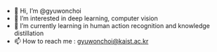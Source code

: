 - 👋 Hi, I’m @gyuwonchoi
- 👀 I’m interested in deep learning, computer vision
- 🌱 I’m currently learning in human action recognition and knowledge distillation 
- 📫 How to reach me : gyuwonchoi@kaist.ac.kr

<!---
gyuwonchoi/gyuwonchoi is a ✨ special ✨ repository because its `README.md` (this file) appears on your GitHub profile.
You can click the Preview link to take a look at your changes.
--->
